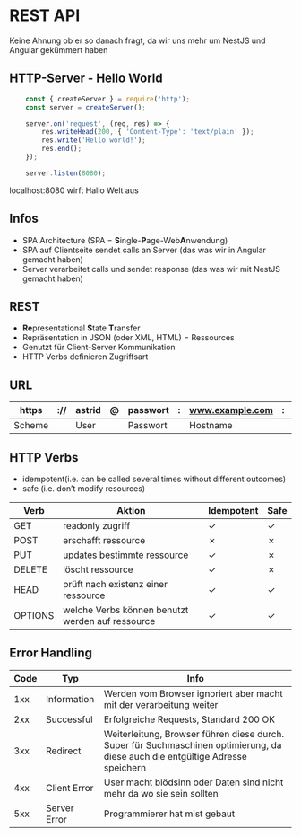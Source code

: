 # REST API

Keine Ahnung ob er so danach fragt, da wir uns mehr um NestJS und Angular gekümmert haben

## HTTP-Server - Hello World

```JavaScript
    const { createServer } = require('http');
    const server = createServer();

    server.on('request', (req, res) => {
        res.writeHead(200, { 'Content-Type': 'text/plain' });
        res.write('Hello world!');
        res.end();
    });

    server.listen(8080);
```

localhost:8080 wirft Hallo Welt aus

## Infos

* SPA Architecture (SPA = **S**ingle-**P**age-Web**A**nwendung)
* SPA auf Clientseite sendet calls an Server (das was wir in Angular gemacht haben)
* Server verarbeitet calls und sendet response (das was wir mit NestJS gemacht haben)


## REST

* **Re**presentational **S**tate **T**ransfer
* Repräsentation in JSON (oder XML, HTML) = Ressources
* Genutzt für Client-Server Kommunikation
* HTTP Verbs definieren Zugriffsart

## URL

|https|://|astrid|@|passwort|:|www.example.com|:|8080|/|search.html|?|q=test&page=2|#|description|
|-----|---|------|-|--------|-|---------------|-|----|-|-----------|-|-------------|-|-----------|
|Scheme||User||Passwort||Hostname||Port||Path||Querystring||Fragment|

## HTTP Verbs

* idempotent(i.e. can be called several times without different outcomes)
* safe (i.e. don’t modify resources)

|Verb|Aktion|Idempotent|Safe|
|----|------|----------|----|
|GET|readonly zugriff|&#10003;|&#10003;|
|POST|erschafft ressource|&#10007;|&#10007;|
|PUT|updates bestimmte ressource|&#10003;|&#10007;|
|DELETE|löscht ressource|&#10003;|&#10007;|
|HEAD|prüft nach existenz einer ressource|&#10003;|&#10003;|
|OPTIONS|welche Verbs können benutzt werden auf ressource|&#10003;|&#10003;|

## Error Handling

|Code|Typ|Info|
|----|---|----|
|1xx|Information|Werden vom Browser ignoriert aber macht mit der verarbeitung weiter|
|2xx|Successful|Erfolgreiche Requests, Standard 200 OK|
|3xx|Redirect|Weiterleitung, Browser führen diese durch. Super für Suchmaschinen optimierung, da diese auch die entgültige Adresse speichern|
|4xx|Client Error|User macht blödsinn oder Daten sind nicht mehr da wo sie sein sollten|
|5xx|Server Error|Programmierer hat mist gebaut|